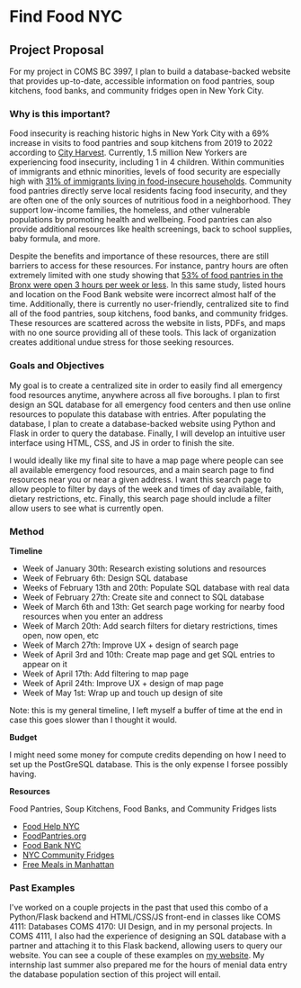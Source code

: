 # Find Food NYC
## Project Proposal

For my project in COMS BC 3997, I plan to build a database-backed website that provides up-to-date, accessible information on food pantries, soup kitchens, food banks, and community fridges open in New York City.

### Why is this important?
Food insecurity is reaching historic highs in New York City with a 69% increase in visits to food pantries and soup kitchens from 2019 to 2022 according to [City Harvest](https://www.cityharvest.org/food-insecurity/). Currently, 1.5 million New Yorkers are experiencing food insecurity, including 1 in 4 children. Within communities of immigrants and ethnic minorities, levels of food security are especially high with [31% of immigrants living in food-insecure households](https://aspe.hhs.gov/reports/how-are-immigrants-faring-after-welfare-reform). Community food pantries directly serve local residents facing food insecurity, and they are often one of the only sources of nutritious food in a neighborhood. They support low-income families, the homeless, and other vulnerable populations by promoting health and wellbeing. Food pantries can also provide additional resources like health screenings, back to school supplies, baby formula, and more. 

Despite the benefits and importance of these resources, there are still barriers to access for these resources. For instance, pantry hours are often extremely limited with one study showing that [53% of food pantries in the Bronx were open 3 hours per week or less](https://link.springer.com/article/10.1007/s11524-012-9750-2). In this same study, listed hours and location on the Food Bank website were incorrect almost half of the time. Additionally, there is currently no user-friendly, centralized site to find all of the food pantries, soup kitchens, food banks, and community fridges. These resources are scattered across the website in lists, PDFs, and maps with no one source providing all of these tools. This lack of organization creates additional undue stress for those seeking resources.

### Goals and Objectives

My goal is to create a centralized site in order to easily find all emergency food resources anytime, anywhere across all five boroughs.  I plan to first design an SQL database for all emergency food centers and then use online resources to populate this database with entries. After populating the database, I plan to create a database-backed website using Python and Flask in order to query the database. Finally, I will develop an intuitive user interface using HTML, CSS, and JS in order to finish the site. 

I would ideally like my final site to have a map page where people can see all available emergency food resources, and a main search page to find resources near you or near a given address. I want this search page to allow people to filter by days of the week and times of day available, faith, dietary restrictions, etc. Finally, this search page should include a filter allow users to see what is currently open.

### Method
**Timeline**
* Week of January 30th: Research existing solutions and resources
* Week of February 6th: Design SQL database
* Weeks of February 13th and 20th: Populate SQL database with real data
* Week of February 27th: Create site and connect to SQL database
* Week of March 6th and 13th: Get search page working for nearby food resources when you enter an address 
* Week of March 20th: Add search filters for dietary restrictions, times open, now open, etc
* Week of March 27th: Improve UX + design of search page
* Week of April 3rd and 10th: Create map page and get SQL entries to appear on it
* Week of April 17th: Add filtering to map page
* Week of April 24th: Improve UX + design of map page
* Week of May 1st: Wrap up and touch up design of site

Note: this is my general timeline, I left myself a buffer of time at the end in case this goes slower than I thought it would.

**Budget** 

I might need some money for compute credits depending on how I need to set up the PostGreSQL database. This is the only expense I forsee possibly having.

**Resources**

Food Pantries, Soup Kitchens, Food Banks, and Community Fridges lists
* [Food Help NYC](https://foodhelp.nyc.gov/locations)
* [FoodPantries.org](https://www.foodpantries.org/ci/ny-new_york)
* [Food Bank NYC](https://www.foodbanknyc.org/get-help/)
* [NYC Community Fridges](https://nycfridge.com/)
* [Free Meals in Manhattan](https://www.nyc.gov/html/mancb7/downloads/pdf/UWS%20free%20meals.pdf)


### Past Examples

I've worked on a couple projects in the past that used this combo of a Python/Flask backend and HTML/CSS/JS front-end in classes like COMS 4111: Databases COMS 4170: UI Design, and in my personal projects.  In COMS 4111, I also had the experience of designing an SQL database with a partner and attaching it to this Flask backend, allowing users to query our website. You can see a couple of these examples on [my website](http://www.elizabethwalker.site/coding). My internship last summer also prepared me for the hours of menial data entry the database population section of this project will entail.
